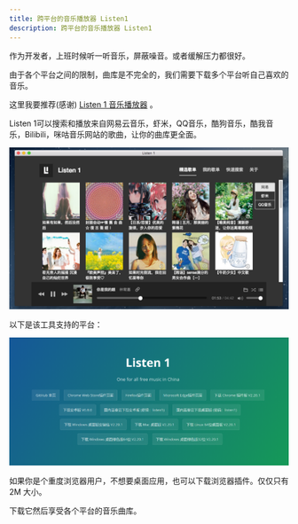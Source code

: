 ```yaml
---
title: 跨平台的音乐播放器 Listen1
description: 跨平台的音乐播放器 Listen1
---
```



作为开发者，上班时候听一听音乐，屏蔽噪音。或者缓解压力都很好。

由于各个平台之间的限制，曲库是不完全的，我们需要下载多个平台听自己喜欢的音乐。

这里我要推荐(感谢) [Listen 1 音乐播放器](https://listen1.github.io/listen1/) 。

Listen 1可以搜索和播放来自网易云音乐，虾米，QQ音乐，酷狗音乐，酷我音乐，Bilibili，咪咕音乐网站的歌曲，让你的曲库更全面。


![listen-1](./listen1-desktop.png)


以下是该工具支持的平台：

![listen-1](./listen1-all.png)

如果你是个重度浏览器用户，不想要桌面应用，也可以下载浏览器插件。仅仅只有 2M 大小。

下载它然后享受各个平台的音乐曲库。
